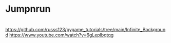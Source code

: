 # Jumpnrun

#

https://github.com/russs123/pygame_tutorials/tree/main/Infinite_Background
https://www.youtube.com/watch?v=6gLeplbqtqg

